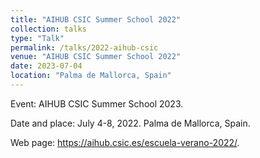 ```yaml
---
title: "AIHUB CSIC Summer School 2022"
collection: talks
type: "Talk"
permalink: /talks/2022-aihub-csic
venue: "AIHUB CSIC Summer School 2022"
date: 2023-07-04
location: "Palma de Mallorca, Spain"
---
```


Event: AIHUB CSIC Summer School 2023.

Date and place: July 4-8, 2022. Palma de Mallorca, Spain.

Web page: <https://aihub.csic.es/escuela-verano-2022/>.
